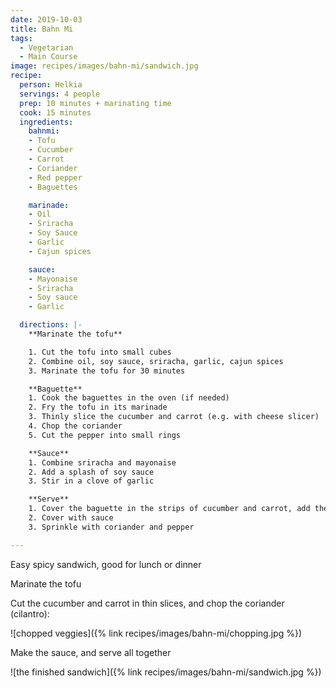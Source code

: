 ```yaml
---
date: 2019-10-03
title: Bahn Mi
tags:
  - Vegetarian
  - Main Course
image: recipes/images/bahn-mi/sandwich.jpg
recipe:
  person: Helkia
  servings: 4 people
  prep: 10 minutes + marinating time
  cook: 15 minutes
  ingredients:
    bahnmi:
    - Tofu
    - Cucumber
    - Carrot
    - Coriander
    - Red pepper
    - Baguettes

    marinade:
    - Oil
    - Sriracha
    - Soy Sauce
    - Garlic
    - Cajun spices

    sauce:
    - Mayonaise
    - Sriracha
    - Soy sauce
    - Garlic

  directions: |-
    **Marinate the tofu**

    1. Cut the tofu into small cubes
    2. Combine oil, soy sauce, sriracha, garlic, cajun spices
    3. Marinate the tofu for 30 minutes

    **Baguette**
    1. Cook the baguettes in the oven (if needed)
    2. Fry the tofu in its marinade
    3. Thinly slice the cucumber and carrot (e.g. with cheese slicer)
    4. Chop the coriander
    5. Cut the pepper into small rings

    **Sauce**
    1. Combine sriracha and mayonaise
    2. Add a splash of soy sauce
    3. Stir in a clove of garlic

    **Serve**
    1. Cover the baguette in the strips of cucumber and carrot, add the tofu
    2. Cover with sauce
    3. Sprinkle with coriander and pepper

---
```

Easy spicy sandwich, good for lunch or dinner

Marinate the tofu

Cut the cucumber and carrot in thin slices, and chop the coriander (cilantro):

![chopped veggies]({% link recipes/images/bahn-mi/chopping.jpg %})

Make the sauce, and serve all together

![the finished sandwich]({% link recipes/images/bahn-mi/sandwich.jpg %})

